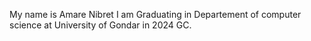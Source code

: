 My name is Amare Nibret
I am Graduating in Departement of computer science at University of Gondar in 2024 GC.


